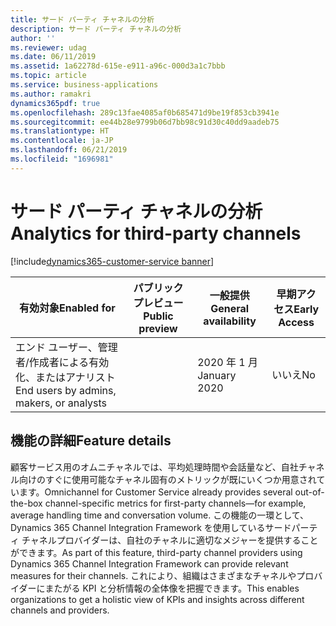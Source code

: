 ```yaml
---
title: サード パーティ チャネルの分析
description: サード パーティ チャネルの分析
author: ''
ms.reviewer: udag
ms.date: 06/11/2019
ms.assetid: 1a62278d-615e-e911-a96c-000d3a1c7bbb
ms.topic: article
ms.service: business-applications
ms.author: ramakri
dynamics365pdf: true
ms.openlocfilehash: 289c13fae4085af0b685471d9be19f853cb3941e
ms.sourcegitcommit: ee44b28e9799b06d7bb98c91d30c40dd9aadeb75
ms.translationtype: HT
ms.contentlocale: ja-JP
ms.lasthandoff: 06/21/2019
ms.locfileid: "1696981"
---
```

# <a name="analytics-for-third-party-channels"></a><span data-ttu-id="b3140-103">サード パーティ チャネルの分析</span><span class="sxs-lookup"><span data-stu-id="b3140-103">Analytics for third-party channels</span></span>
[!include[dynamics365-customer-service banner](../includes/dynamics365-customer-service.md)]

| <span data-ttu-id="b3140-104">有効対象</span><span class="sxs-lookup"><span data-stu-id="b3140-104">Enabled for</span></span>    |  <span data-ttu-id="b3140-105">パブリック プレビュー</span><span class="sxs-lookup"><span data-stu-id="b3140-105">Public preview</span></span> | <span data-ttu-id="b3140-106">一般提供</span><span class="sxs-lookup"><span data-stu-id="b3140-106">General availability</span></span> | <span data-ttu-id="b3140-107">早期アクセス</span><span class="sxs-lookup"><span data-stu-id="b3140-107">Early Access</span></span> |
| ---------- | ---------- |---------- |---------- |
|<span data-ttu-id="b3140-108">エンド ユーザー、管理者/作成者による有効化、またはアナリスト</span><span class="sxs-lookup"><span data-stu-id="b3140-108">End users by admins, makers, or analysts</span></span>|| <span data-ttu-id="b3140-109">2020 年 1 月</span><span class="sxs-lookup"><span data-stu-id="b3140-109">January 2020</span></span>|<span data-ttu-id="b3140-110">いいえ</span><span class="sxs-lookup"><span data-stu-id="b3140-110">No</span></span> |






## <a name="feature-details"></a><span data-ttu-id="b3140-111">機能の詳細</span><span class="sxs-lookup"><span data-stu-id="b3140-111">Feature details</span></span>
<!--feature detail start -->
<span data-ttu-id="b3140-112">顧客サービス用のオムニチャネルでは、平均処理時間や会話量など、自社チャネル向けのすぐに使用可能なチャネル固有のメトリックが既にいくつか用意されています。</span><span class="sxs-lookup"><span data-stu-id="b3140-112">Omnichannel for Customer Service already provides several out-of-the-box channel-specific metrics for first-party channels—for example, average handling time and conversation volume.</span></span> <span data-ttu-id="b3140-113">この機能の一環として、Dynamics 365 Channel Integration Framework を使用しているサードパーティ チャネルプロバイダーは、自社のチャネルに適切なメジャーを提供することができます。</span><span class="sxs-lookup"><span data-stu-id="b3140-113">As part of this feature, third-party channel providers using Dynamics 365 Channel Integration Framework can provide relevant measures for their channels.</span></span> <span data-ttu-id="b3140-114">これにより、組織はさまざまなチャネルやプロバイダーにまたがる KPI と分析情報の全体像を把握できます。</span><span class="sxs-lookup"><span data-stu-id="b3140-114">This enables organizations to get a holistic view of KPIs and insights across different channels and providers.</span></span>
<!--feature detail end -->











